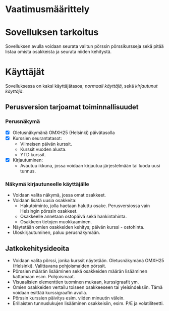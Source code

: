 # Vaatimusmäärittely

# Sovelluksen tarkoitus

Sovelluksen avulla voidaan seurata valitun pörssin pörssikursseja sekä pitää listaa omista osakkeista ja seurata niiden kehitystä.

# Käyttäjät

Sovelluksessa on kaksi käyttäjätasoa; _normaali käyttäjä_, sekä _kirjautunut käyttäjä_.


## Perusversion tarjoamat toiminnallisuudet

### Perusnäkymä

* [x] Oletusnäkymänä OMXH25 (Helsinki) päivätasolla
* [x] Kurssien seurantatasot:
    * Viimeisen päivän kurssit.
    * Kurssit vuoden alusta.
    * YTD kurssit.
* [x] Kirjautuminen:
    * Avautuu ikkuna, jossa voidaan kirjautua järjestelmään tai luoda uusi tunnus.


### Näkymä kirjautuneelle käyttäjälle

* Voidaan valita näkymä, jossa omat osakkeet.
* Voidaan lisätä uusia osakkeita:
    * Hakutoiminto, jolla haetaan haluttu osake. Perusversiossa vain Helsingin pörssin osakkeet.
    * Osakkeelle annetaan ostopäivä sekä hankintahinta.
    * Osakkeen tietojen muokkaaminen.
* Näytetään omien osakkeiden kehitys; päivän kurssi - ostohinta.
* Uloskirjautuminen, paluu perusnäkymään.

## Jatkokehitysideoita
* Voidaan valita pörssi, jonka kurssit näytetään. Oletusnäkymänä OMXH25 (Helsinki). Valittavana pohjoismaiden pörssit.
* Pörssien määrän lisääminen sekä osakkeiden määrän lisääminen kattamaan esim. Pohjoismaat.
* Visuaalisien elementtien tuominen mukaan, kurssigraafit ym.
* Omien osakkeiden vertailu toiseen osakkeeseen tai yleisindeksiin. Tämä voidaan esittää kurssigraafin avulla.
* Pörssin kurssien päivitys esim. viiden minuutin välein.
* Erillaisten tunnuslukujen lisääminen osakkeisiin, esim. P/E ja volatiliteetti. 

